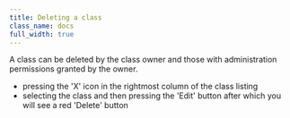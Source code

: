```yaml
---
title: Deleting a class
class_name: docs
full_width: true
---
```


A class can be deleted by the class owner and those with administration permissions granted by the owner.

- pressing the 'X' icon in the rightmost column of the class listing
- selecting the class and then pressing the 'Edit' button after which you will see a red 'Delete' button

